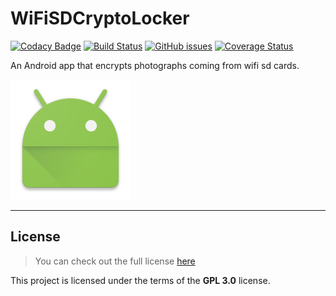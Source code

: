 WiFiSDCryptoLocker
============

[![Codacy Badge](https://api.codacy.com/project/badge/Grade/d6585f4434f0493592c73e38c0375e7f)](https://www.codacy.com/app/georg-bernold/WiFiSDCryptoLocker?utm_source=github.com&amp;utm_medium=referral&amp;utm_content=ProjektMedInf/WiFiSDCryptoLocker&amp;utm_campaign=Badge_Grade)
[![Build Status](https://travis-ci.org/ProjektMedInf/WiFiSDCryptoLocker.svg?branch=master)](https://travis-ci.org/ProjektMedInf/WiFiSDCryptoLocker)
[![GitHub issues](https://img.shields.io/github/issues/ProjektMedInf/WiFiSDCryptoLocker.svg)](https://github.com/ProjektMedInf/WiFiSDCryptoLocker/issues)
[![Coverage Status](https://coveralls.io/repos/github/ProjektMedInf/WiFiSDCryptoLocker/badge.svg?branch=master)](https://coveralls.io/github/ProjektMedInf/WiFiSDCryptoLocker?branch=master)

An Android app that encrypts photographs coming from wifi sd cards.


![Image](https://raw.githubusercontent.com/ProjektMedInf/WiFiSDCryptoLocker/master/app/src/main/res/mipmap-xxxhdpi/ic_launcher.png)

---

## License
>You can check out the full license [here](https://github.com/ProjektMedInf/WiFiSDCryptoLocker/blob/master/LICENSE)

This project is licensed under the terms of the **GPL 3.0** license.
